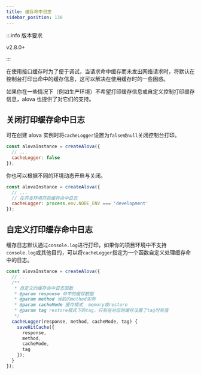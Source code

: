```yaml
---
title: 缓存命中日志
sidebar_position: 130
---
```


:::info 版本要求

v2.8.0+

:::

在使用接口缓存时为了便于调试，当请求命中缓存而未发出网络请求时，将默认在控制台打印出命中的缓存信息，这可以解决在使用缓存时的一些困惑。

如果你在一些情况下（例如生产环境）不希望打印缓存信息或自定义控制打印缓存信息，alova 也提供了对它们的支持。

## 关闭打印缓存命中日志

可在创建 alova 实例时将`cacheLogger`设置为`false或null`关闭控制台打印。

```javascript
const alovaInstance = createAlova({
  // ...
  cacheLogger: false
});
```

你也可以根据不同的环境动态开启与关闭。

```javascript
const alovaInstance = createAlova({
  // ...
  // 在开发环境开启缓存命中日志
  cacheLogger: process.env.NODE_ENV === 'development'
});
```

## 自定义打印缓存命中日志

缓存日志默认通过`console.log`进行打印，如果你的项目环境中不支持`console.log`或其他目的，可以将`cacheLogger`指定为一个函数自定义处理缓存命中的日志。

```javascript
const alovaInstance = createAlova({
  // ...
  /**
   * 自定义的缓存命中日志函数
   * @param response 命中的缓存数据
   * @param method 当前的method实例
   * @param cacheMode 缓存模式  memory或restore
   * @param tag restore模式下的tag，只有在对应的缓存设置了tag时有值
   */
  cacheLogger(response, method, cacheMode, tag) {
    saveHitCache({
      response,
      method,
      cacheMode,
      tag
    });
  }
});
```
